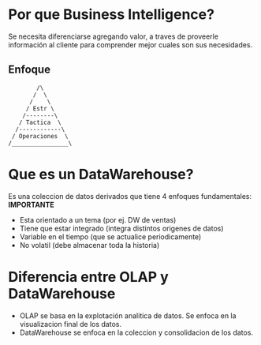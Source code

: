 # Por que Business Intelligence?

Se necesita diferenciarse agregando valor, a traves de
proveerle información al cliente para comprender mejor
cuales son sus necesidades.

## Enfoque

```
        /\
       /  \
      /    \
     / Estr \
    /--------\
   / Tactica  \
  /------------\
 / Operaciones  \
/________________\
```

# Que es un DataWarehouse?

Es una coleccion de datos derivados que tiene 4 enfoques
fundamentales: **IMPORTANTE**

* Esta orientado a un tema (por ej. DW de ventas)
* Tiene que estar integrado (integra distintos origenes de datos)
* Variable en el tiempo (que se actualice periodicamente)
* No volatil (debe almacenar toda la historia)

# Diferencia entre OLAP y DataWarehouse

* OLAP se basa en la explotación analitica de datos. Se enfoca en
  la visualizacion final de los datos.
* DataWarehouse se enfoca en la coleccion y consolidacion de los datos.
